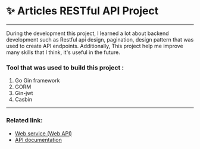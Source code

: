 # ✨ Articles RESTful API Project

---

During the development this project, I learned a lot about backend development such as Restful api design, pagination, design pattern that was used to create API endpoints.
Additionally, This project help me improve many skills that I think, it's useful in the future.

### Tool that was used to build this project :
1. Go Gin framework
2. GORM
3. Gin-jwt
4. Casbin

---

### Related link:
 - [Web service (Web API)](https://articlesapi.onrender.com/api/v1/articles)
 - [API documentation](https://documenter.getpostman.com/view/20092049/2s84LPvBXw)
